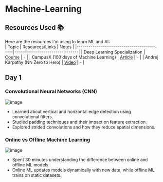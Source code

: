 # Machine-Learning


## Resources Used 📚  
Here are the resources I'm using to learn ML and AI:  
| Topic                                       | Resources/Links         | Notes |
|---------------------------------------------|-------------------------|-------|
| Deep Learning Specialization                | [Course](#)             | -     |
| CampusX (100 days of Machine Learning)      | [Article](#)            | -     |
| Andrej Karpathy (NN Zero to Hero)           | [Video](#)              | -     |


## Day 1

### Convolutional Neural Networks (CNN)

![image](https://github.com/user-attachments/assets/ee66db02-8d5f-4af1-8e99-9f5bbd173aab)

- Learned about vertical and horizontal edge detection using convolutional filters.
- Studied padding techniques and their impact on feature extraction.
- Explored strided convolutions and how they reduce spatial dimensions.

### Online vs Offline Machine Learning

![image](https://github.com/user-attachments/assets/d269729c-e22d-4ded-a340-35c88f44b280)


- Spent 30 minutes understanding the difference between online and offline ML models.
- Online ML updates models dynamically with new data, while offline ML trains on static datasets.
